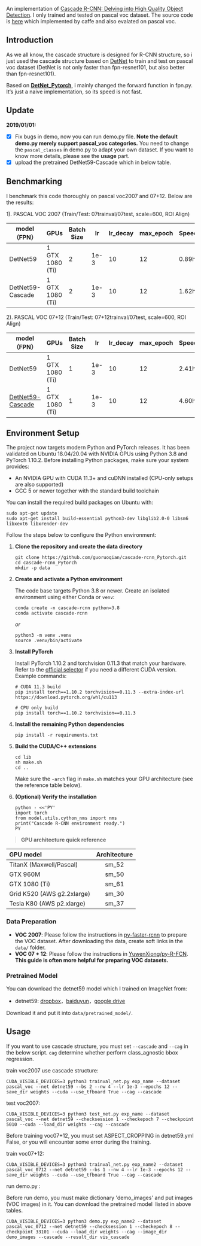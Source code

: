 An implementation of [Cascade R-CNN: Delving into High Quality Object Detection](https://arxiv.org/abs/1712.00726). I only trained and tested on pascal voc dataset. The source code is [here](https://github.com/zhaoweicai/cascade-rcnn) which implemented by caffe and also evalated on pascal voc.

## Introduction

As we all know,  the cascade structure is designed for R-CNN structure, so i just used the cascade structure based on [DetNet](https://arxiv.org/abs/1804.06215) to train and test on pascal voc dataset (DetNet is not only faster than fpn-resnet101, but also better than fpn-resnet101).

Based on [**DetNet_Pytorch**](https://github.com/guoruoqian/DetNet_pytorch), i mainly changed the forward function in fpn.py. It‘s just a naive implementation, so its speed is not fast. 

## Update

**2019/01/01:** 

- [x] Fix bugs in demo, now you can run demo.py file. **Note the default demo.py merely support pascal_voc categories.**  You need to change the ```pascal_classes``` in demo.py to adapt your own dataset. If you want to know more details, please see the **usage** part.
- [x] upload the pretrained DetNet59-Cascade which in below table. 

## Benchmarking

I benchmark this code thoroughly on pascal voc2007 and 07+12. Below are the results:

1). PASCAL VOC 2007 (Train/Test: 07trainval/07test, scale=600, ROI Align)

| model（FPN）     | GPUs            | Batch Size | lr   | lr_decay | max_epoch | Speed/epoch | Memory/GPU | AP   | AP50 | AP75 |
| ---------------- | --------------- | ---------- | ---- | -------- | --------- | ----------- | ---------- | ---- | ---- | ---- |
| DetNet59         | 1 GTX 1080 (Ti) | 2          | 1e-3 | 10       | 12        | 0.89hr      | 6137MB     | 44.8 | 76.1 | 46.2 |
| DetNet59-Cascade | 1 GTX 1080 (Ti) | 2          | 1e-3 | 10       | 12        | 1.62hr      | 6629MB     | 48.9 | 75.9 | 53.0 |

2). PASCAL VOC 07+12 (Train/Test: 07+12trainval/07test, scale=600, ROI Align)

| model（FPN）                                                 | GPUs            | Batch Size | lr   | lr_decay | max_epoch | Speed/epoch | Memory/GPU | AP   | AP50 | AP75 |
| ------------------------------------------------------------ | --------------- | ---------- | ---- | -------- | --------- | ----------- | ---------- | ---- | ---- | ---- |
| DetNet59                                                     | 1 GTX 1080 (Ti) | 1          | 1e-3 | 10       | 12        | 2.41hr      | 9511MB     | 53.0 | 80.7 | 58.2 |
| [DetNet59-Cascade](https://drive.google.com/open?id=1AUBe1oIwCMVai2cIPIlZx-EgEtvMSYs-) | 1 GTX 1080 (Ti) | 1          | 1e-3 | 10       | 12        | 4.60hr      | 1073MB     | 55.6 | 80.1 | 61.0 |

## Environment Setup

The project now targets modern Python and PyTorch releases. It has been validated on Ubuntu 18.04/20.04 with NVIDIA GPUs using Python 3.8 and PyTorch 1.10.2. Before installing Python packages, make sure your system provides:

- An NVIDIA GPU with CUDA 11.3+ and cuDNN installed (CPU-only setups are also supported)
- GCC 5 or newer together with the standard build toolchain

You can install the required build packages on Ubuntu with:

```shell
sudo apt-get update
sudo apt-get install build-essential python3-dev libglib2.0-0 libsm6 libxext6 libxrender-dev
```

Follow the steps below to configure the Python environment:

1. **Clone the repository and create the data directory**

   ```shell
   git clone https://github.com/guoruoqian/cascade-rcnn_Pytorch.git
   cd cascade-rcnn_Pytorch
   mkdir -p data
   ```

2. **Create and activate a Python environment**

   The code base targets Python 3.8 or newer. Create an isolated environment using either Conda or `venv`:

   ```shell
   conda create -n cascade-rcnn python=3.8
   conda activate cascade-rcnn
   ```
   _or_
   ```shell
   python3 -m venv .venv
   source .venv/bin/activate
   ```

3. **Install PyTorch**

   Install PyTorch 1.10.2 and torchvision 0.11.3 that match your hardware. Refer to the [official selector](https://pytorch.org/get-started/locally/) if you need a different CUDA version. Example commands:

   ```shell
   # CUDA 11.3 build
   pip install torch==1.10.2 torchvision==0.11.3 --extra-index-url https://download.pytorch.org/whl/cu113

   # CPU only build
   pip install torch==1.10.2 torchvision==0.11.3
   ```

4. **Install the remaining Python dependencies**

   ```shell
   pip install -r requirements.txt
   ```

5. **Build the CUDA/C++ extensions**

   ```shell
   cd lib
   sh make.sh
   cd ..
   ```

   Make sure the `-arch` flag in `make.sh` matches your GPU architecture (see the reference table below).

6. **(Optional) Verify the installation**

   ```shell
   python - <<'PY'
   import torch
   from model.utils.cython_nms import nms
   print("Cascade R-CNN environment ready.")
   PY
   ```

> **GPU architecture quick reference**

| GPU model                  | Architecture |
| :------------------------- | :----------: |
| TitanX (Maxwell/Pascal)    |    sm_52     |
| GTX 960M                   |    sm_50     |
| GTX 1080 (Ti)              |    sm_61     |
| Grid K520 (AWS g2.2xlarge) |    sm_30     |
| Tesla K80 (AWS p2.xlarge)  |    sm_37     |

### Data Preparation

- **VOC 2007**: Please follow the instructions in [py-faster-rcnn](https://github.com/rbgirshick/py-faster-rcnn#beyond-the-demo-installation-for-training-and-testing-models) to prepare the VOC dataset. After downloading the data, create soft links in the `data/` folder.
- **VOC 07 + 12**: Please follow the instructions in [YuwenXiong/py-R-FCN](https://github.com/YuwenXiong/py-R-FCN/blob/master/README.md#preparation-for-training--testing). **This guide is often more helpful for preparing VOC datasets.**

### Pretrained Model 

You can download the detnet59 model which I trained on ImageNet from:

- detnet59: [dropbox](https://www.dropbox.com/home/DetNet?preview=detnet59.pth)，[baiduyun](https://pan.baidu.com/s/14_ztsAKcrZGb4nnm8aCMyQ)，[google drive](https://drive.google.com/open?id=1kKgjhpdb5ruoGkpZuEQ-ZIZkbxMtWZIQ)

Download it and put it into `data/pretrained_model/`.

## Usage

If you want to use cascade structure, you must set  `--cascade`  and  `--cag` in the below script. `cag` determine whether perform class_agnostic bbox regression. 

train voc2007 use cascade structure:

```shell
CUDA_VISIBLE_DEVICES=3 python3 trainval_net.py exp_name --dataset pascal_voc --net detnet59 --bs 2 --nw 4 --lr 1e-3 --epochs 12 --save_dir weights --cuda --use_tfboard True --cag --cascade
```

test voc2007:

```shell
CUDA_VISIBLE_DEVICES=3 python3 test_net.py exp_name --dataset pascal_voc --net detnet59 --checksession 1 --checkepoch 7 --checkpoint 5010 --cuda --load_dir weights --cag --cascade
```

Before training voc07+12, you must set ASPECT_CROPPING in detnet59.yml False, or you will encounter some error during the training. 

train voc07+12:

```shell
CUDA_VISIBLE_DEVICES=3 python3 trainval_net.py exp_name2 --dataset pascal_voc_0712 --net detnet59 --bs 1 --nw 4 --lr 1e-3 --epochs 12 --save_dir weights --cuda --use_tfboard True --cag --cascade
```
run demo.py :

Before run demo, you must make dictionary 'demo_images' and put images (VOC images) in it. You can download the pretrained model  listed in above tables.  

```shell
CUDA_VISIBLE_DEVICES=3 python3 demo.py exp_name2 --dataset pascal_voc_0712 --net detnet59 --checksession 1 --checkepoch 8 --checkpoint 33101 --cuda --load_dir weights --cag --image_dir demo_images --cascade --result_dir vis_cascade
```

